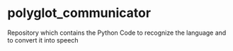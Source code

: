# polyglot_communicator
Repository which contains the Python Code to recognize the language and to convert it into speech
